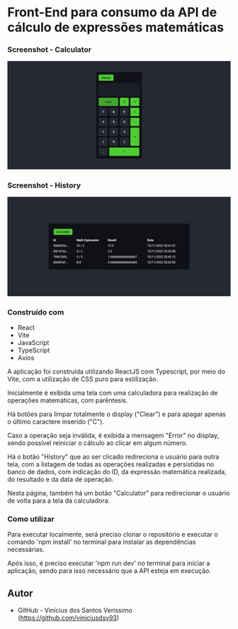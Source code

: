 # Front-End para consumo da API de cálculo de expressões matemáticas

### Screenshot - Calculator

![](./screenshot.png)

### Screenshot - History

![](./screenshot-history.png)

### Construído com

-   React
-   Vite
-   JavaScript
-   TypeScript
-   Axios

A aplicação foi construída utilizando ReactJS com Typescript, por meio do Vite, com a
utilização de CSS puro para estilização.

Inicialmente é exibida uma tela com uma calculadora para realização de operações matemáticas, com parêntesis.

Há botões para limpar totalmente o display ("Clear") e para apagar apenas o último caractere inserido ("C").

Caso a operação seja inválida, é exibida a mensagem "Error" no display, sendo possível reiniciar o cálculo ao clicar em algum número.

Há o botão "History" que ao ser clicado redireciona o usuário para outra tela, com a listagem de todas as operações realizadas e persistidas no banco de dados, com indicação do ID, da expressão matemática realizada, do resultado e da data de operação.

Nesta página, também há um botão "Calculator" para redirecionar o usuário de volta para a tela da calculadora.

### Como utilizar

Para executar localmente, será preciso clonar o repositório e executar o comando 'npm
install' no terminal para instalar as dependências necessárias.

Após isso, é preciso executar 'npm run dev' no terminal para iniciar a aplicação,
sendo para isso necessário que a API esteja em execução.

## Autor

-   GitHub - Vinícius dos Santos Verissimo (https://github.com/viniciusdsv93)
